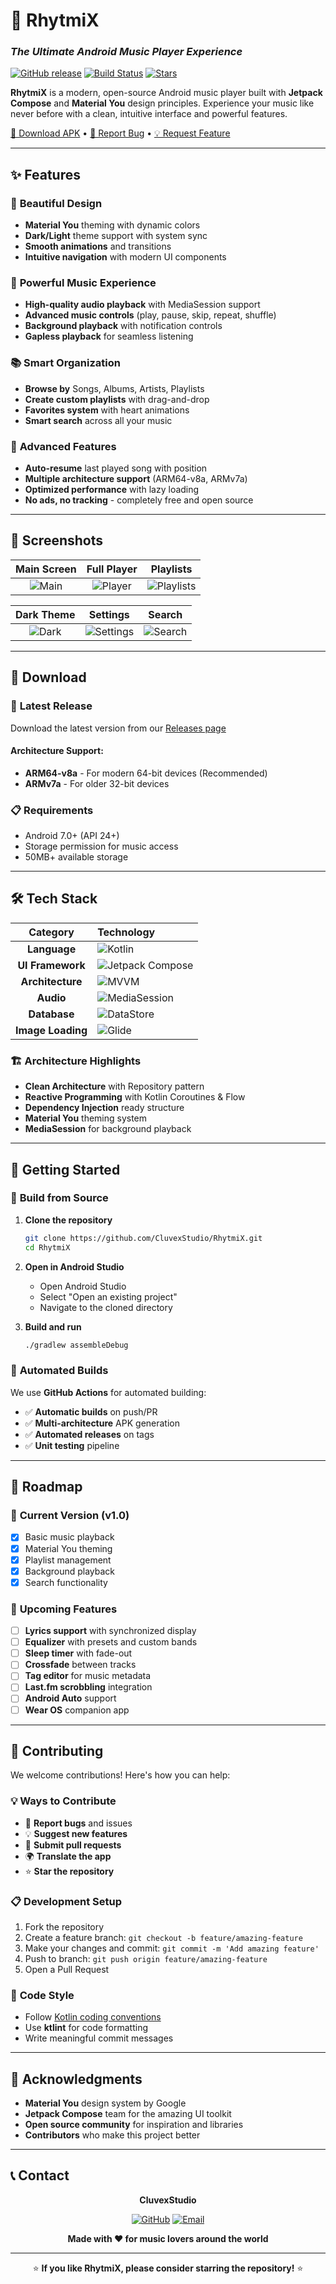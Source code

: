 # 🎵 RhytmiX
### *The Ultimate Android Music Player Experience*

[![GitHub release](https://img.shields.io/github/v/release/CluvexStudio/RhytmiX?style=for-the-badge&logo=android&color=3DDC84)](https://github.com/CluvexStudio/RhytmiX/releases)
[![Build Status](https://img.shields.io/github/actions/workflow/status/CluvexStudio/RhytmiX/build.yml?style=for-the-badge&logo=github)](https://github.com/CluvexStudio/RhytmiX/actions)
[![Stars](https://img.shields.io/github/stars/CluvexStudio/RhytmiX?style=for-the-badge&color=yellow)](https://github.com/CluvexStudio/RhytmiX/stargazers)

**RhytmiX** is a modern, open-source Android music player built with **Jetpack Compose** and **Material You** design principles. Experience your music like never before with a clean, intuitive interface and powerful features.

[📱 Download APK](https://github.com/CluvexStudio/RhytmiX/releases/latest) • [🐛 Report Bug](https://github.com/CluvexStudio/RhytmiX/issues) • [💡 Request Feature](https://github.com/CluvexStudio/RhytmiX/issues)

---

## ✨ Features

### 🎨 **Beautiful Design**
- **Material You** theming with dynamic colors
- **Dark/Light** theme support with system sync
- **Smooth animations** and transitions
- **Intuitive navigation** with modern UI components

### 🎵 **Powerful Music Experience**
- **High-quality audio playback** with MediaSession support
- **Advanced music controls** (play, pause, skip, repeat, shuffle)
- **Background playback** with notification controls
- **Gapless playback** for seamless listening

### 📚 **Smart Organization**
- **Browse by** Songs, Albums, Artists, Playlists
- **Create custom playlists** with drag-and-drop
- **Favorites system** with heart animations
- **Smart search** across all your music

### 🔧 **Advanced Features**
- **Auto-resume** last played song with position
- **Multiple architecture support** (ARM64-v8a, ARMv7a)
- **Optimized performance** with lazy loading
- **No ads, no tracking** - completely free and open source

---

## 📸 Screenshots

<div align="center">

| Main Screen | Full Player | Playlists |
|:---:|:---:|:---:|
| ![Main](screenshots/main.png) | ![Player](screenshots/player.png) | ![Playlists](screenshots/playlists.png) |

| Dark Theme | Settings | Search |
|:---:|:---:|:---:|
| ![Dark](screenshots/dark.png) | ![Settings](screenshots/settings.png) | ![Search](screenshots/search.png) |

</div>

---

## 📱 Download

### 🚀 **Latest Release**
Download the latest version from our [Releases page](https://github.com/CluvexStudio/RhytmiX/releases/latest)

#### Architecture Support:
- **ARM64-v8a** - For modern 64-bit devices (Recommended)
- **ARMv7a** - For older 32-bit devices

### 📋 **Requirements**
- Android 7.0+ (API 24+)
- Storage permission for music access
- 50MB+ available storage

---

## 🛠️ Tech Stack

<div align="center">

| Category | Technology |
|:---:|:---|
| **Language** | ![Kotlin](https://img.shields.io/badge/Kotlin-7F52FF?style=flat-square&logo=kotlin&logoColor=white) |
| **UI Framework** | ![Jetpack Compose](https://img.shields.io/badge/Jetpack_Compose-4285F4?style=flat-square&logo=jetpackcompose&logoColor=white) |
| **Architecture** | ![MVVM](https://img.shields.io/badge/MVVM-Architecture-green?style=flat-square) |
| **Audio** | ![MediaSession](https://img.shields.io/badge/MediaSession-API-orange?style=flat-square) |
| **Database** | ![DataStore](https://img.shields.io/badge/DataStore-Preferences-blue?style=flat-square) |
| **Image Loading** | ![Glide](https://img.shields.io/badge/Glide-Compose-yellow?style=flat-square) |

</div>

### 🏗️ **Architecture Highlights**
- **Clean Architecture** with Repository pattern
- **Reactive Programming** with Kotlin Coroutines & Flow
- **Dependency Injection** ready structure
- **Material You** theming system
- **MediaSession** for background playback

---

## 🚀 Getting Started

### 🔧 **Build from Source**

1. **Clone the repository**
   ```bash
   git clone https://github.com/CluvexStudio/RhytmiX.git
   cd RhytmiX
   ```

2. **Open in Android Studio**
   - Open Android Studio
   - Select "Open an existing project"
   - Navigate to the cloned directory

3. **Build and run**
   ```bash
   ./gradlew assembleDebug
   ```

### 🤖 **Automated Builds**
We use **GitHub Actions** for automated building:
- ✅ **Automatic builds** on push/PR
- ✅ **Multi-architecture** APK generation
- ✅ **Automated releases** on tags
- ✅ **Unit testing** pipeline

---

## 🎯 Roadmap

### 🔄 **Current Version (v1.0)**
- [x] Basic music playback
- [x] Material You theming
- [x] Playlist management
- [x] Background playback
- [x] Search functionality

### 🚀 **Upcoming Features**
- [ ] **Lyrics support** with synchronized display
- [ ] **Equalizer** with presets and custom bands
- [ ] **Sleep timer** with fade-out
- [ ] **Crossfade** between tracks
- [ ] **Tag editor** for music metadata
- [ ] **Last.fm scrobbling** integration
- [ ] **Android Auto** support
- [ ] **Wear OS** companion app

---

## 🤝 Contributing

We welcome contributions! Here's how you can help:

### 💡 **Ways to Contribute**
- 🐛 **Report bugs** and issues
- 💡 **Suggest new features**
- 🔧 **Submit pull requests**
- 🌍 **Translate the app**
- ⭐ **Star the repository**

### 📋 **Development Setup**
1. Fork the repository
2. Create a feature branch: `git checkout -b feature/amazing-feature`
3. Make your changes and commit: `git commit -m 'Add amazing feature'`
4. Push to branch: `git push origin feature/amazing-feature`
5. Open a Pull Request

### 🎨 **Code Style**
- Follow [Kotlin coding conventions](https://kotlinlang.org/docs/coding-conventions.html)
- Use **ktlint** for code formatting
- Write meaningful commit messages
---

## 🙏 Acknowledgments

- **Material You** design system by Google
- **Jetpack Compose** team for the amazing UI toolkit
- **Open source community** for inspiration and libraries
- **Contributors** who make this project better

---

## 📞 Contact

<div align="center">

**CluvexStudio**

[![GitHub](https://img.shields.io/badge/GitHub-CluvexStudio-black?style=for-the-badge&logo=github)](https://github.com/CluvexStudio)
[![Email](https://img.shields.io/badge/Email-Contact-red?style=for-the-badge&logo=gmail)](mailto:cluvexstudio@gmail.com)

**Made with ❤️ for music lovers around the world**

---

⭐ **If you like RhytmiX, please consider starring the repository!** ⭐

</div>
